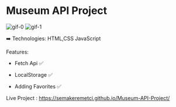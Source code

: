 # Museum API Project
![gif-0](https://user-images.githubusercontent.com/89296753/223132031-98e32c68-1461-457e-98c0-a5a334539bd9.gif)
![gif-1](https://user-images.githubusercontent.com/89296753/223132756-f576d1e8-2a3f-483a-aac1-48c291f71994.gif)

➡️ Technologies: HTML,CSS JavaScript

Features:

- Fetch Api ✅

- LocalStorage ✅

- Adding Favorites ✅

Live Project : https://semakeremetci.github.io/Museum-API-Project/
